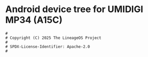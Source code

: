 # Android device tree for UMIDIGI MP34 (A15C)

```
#
# Copyright (C) 2025 The LineageOS Project
#
# SPDX-License-Identifier: Apache-2.0
#
```
